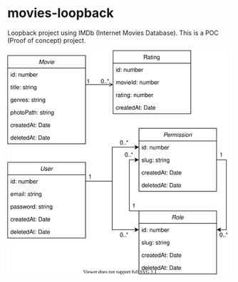 # movies-loopback
Loopback project using IMDb (Internet Movies Database). This is a POC (Proof of concept) project.

![Class diagrams](./class_diagrams.svg)
